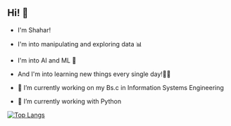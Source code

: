 Hi! 🙋‍
------
- I'm Shahar! 
- I'm into manipulating and exploring data 📊 
- I'm into AI and ML 🔬 
- And I'm into learning new things every single day!🙌🏽

- 🔭 I’m currently working on my Bs.c in Information Systems Engineering 
- 🐍 I’m currently working with Python

[![Top Langs](https://github-readme-stats.vercel.app/api/top-langs/?username=shahardekel&hide=&layout=compact&theme=tokyonight)](https://github.com/anuraghazra/github-readme-stats)
